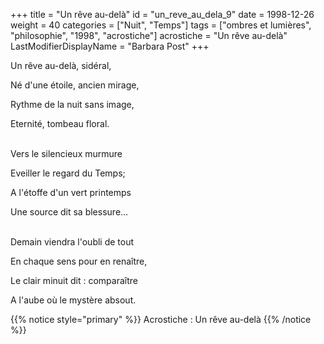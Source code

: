 +++
title = "Un rêve au-delà"
id = "un_reve_au_dela_9"
date = 1998-12-26
weight = 40
categories = ["Nuit", "Temps"]
tags = ["ombres et lumières", "philosophie", "1998", "acrostiche"]
acrostiche = "Un rêve au-delà"
LastModifierDisplayName = "Barbara Post"
+++

Un rêve au-delà, sidéral,

Né d'une étoile, ancien mirage,

Rythme de la nuit sans image,

Eternité, tombeau floral.

 \
Vers le silencieux murmure

Eveiller le regard du Temps;

A l'étoffe d'un vert printemps

Une source dit sa blessure...

 \
Demain viendra l'oubli de tout

En chaque sens pour en renaître,

Le clair minuit dit : comparaître

A l'aube où le mystère absout.

{{% notice style="primary" %}}
Acrostiche : Un rêve au-delà
{{% /notice %}}
